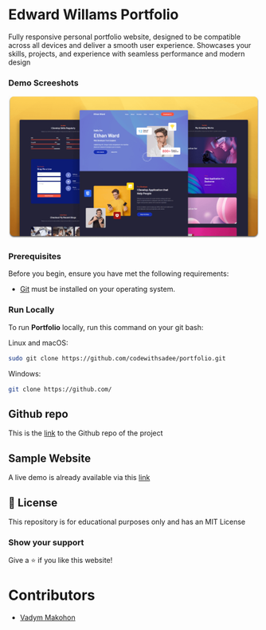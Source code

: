 # Edward Willams Portfolio

Fully responsive personal portfolio website, designed to be compatible across all devices and deliver a smooth user experience. Showcases your skills, projects, and experience with seamless performance and modern design

### Demo Screeshots

![Portfolio Desktop Demo](./readme-images/desktop.png "Desktop Demo")

### Prerequisites

Before you begin, ensure you have met the following requirements:

* [Git](https://git-scm.com/downloads "Download Git") must be installed on your operating system.

### Run Locally

To run **Portfolio** locally, run this command on your git bash:

Linux and macOS:

```bash
sudo git clone https://github.com/codewithsadee/portfolio.git
```

Windows:

```bash
git clone https://github.com/
```

## Github repo

This is the [link](https://github.com/VadymMakohon/) to the Github repo of the project

## Sample Website

A live demo is already available via this [link](https://vadymmakohon.github.io//)

## 📜 License

This repository is for educational purposes only and has an MIT License

### Show your support

Give a ⭐ if you like this website!

# Contributors

- [Vadym Makohon](https://github.com/VadymMakohon)
